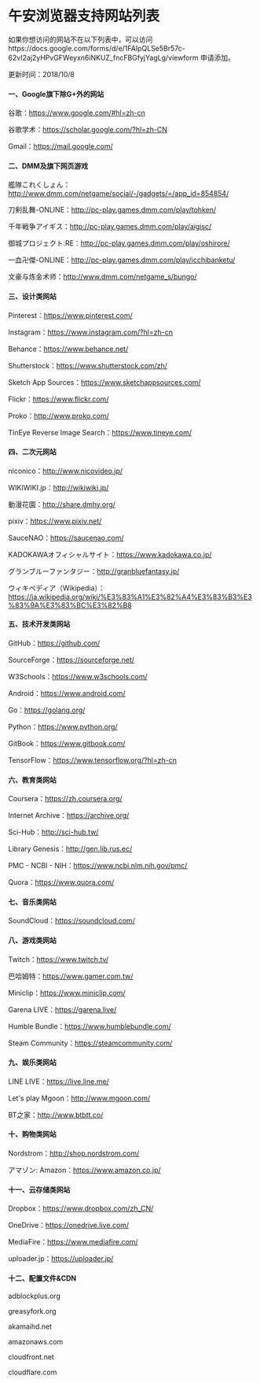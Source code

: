 # 午安浏览器支持网站列表

如果你想访问的网站不在以下列表中，可以访问https://docs.google.com/forms/d/e/1FAIpQLSe5Br57c-62vI2aj2yHPvGFWeyxn6iNKUZ_fncFBGfyjYagLg/viewform 申请添加。

更新时间：2018/10/8

#### 一、Google旗下除G+外的网站

谷歌：https://www.google.com/#hl=zh-cn

谷歌学术：https://scholar.google.com/?hl=zh-CN

Gmail：https://mail.google.com/

#### 二、DMM及旗下网页游戏

艦隊これくしょん：http://www.dmm.com/netgame/social/-/gadgets/=/app_id=854854/

刀剣乱舞-ONLINE：http://pc-play.games.dmm.com/play/tohken/

千年戦争アイギス：http://pc-play.games.dmm.com/play/aigisc/

御城プロジェクト:RE：http://pc-play.games.dmm.com/play/oshirore/

一血卍傑-ONLINE：http://pc-play.games.dmm.com/play/icchibanketu/

文豪与炼金术师：http://www.dmm.com/netgame_s/bungo/

#### 三、设计类网站

Pinterest：https://www.pinterest.com/ 

Instagram：https://www.instagram.com/?hl=zh-cn

Behance：https://www.behance.net/

Shutterstock：https://www.shutterstock.com/zh/

Sketch App Sources：https://www.sketchappsources.com/

Flickr：https://www.flickr.com/

Proko：http://www.proko.com/

TinEye Reverse Image Search：https://www.tineye.com/

#### 四、二次元网站

niconico：http://www.nicovideo.jp/

WIKIWIKI.jp：http://wikiwiki.jp/

動漫花園：http://share.dmhy.org/

pixiv：https://www.pixiv.net/

SauceNAO：https://saucenao.com/

KADOKAWAオフィシャルサイト：https://www.kadokawa.co.jp/

グランブルーファンタジー：http://granbluefantasy.jp/

ウィキペディア（Wikipedia）：https://ja.wikipedia.org/wiki/%E3%83%A1%E3%82%A4%E3%83%B3%E3%83%9A%E3%83%BC%E3%82%B8

#### 五、技术开发类网站

GitHub：https://github.com/

SourceForge：https://sourceforge.net/

W3Schools：https://www.w3schools.com/

Android：https://www.android.com/

Go：https://golang.org/

Python：https://www.python.org/

GitBook：https://www.gitbook.com/

TensorFlow：https://www.tensorflow.org/?hl=zh-cn

#### 六、教育类网站

Coursera：https://zh.coursera.org/

Internet Archive：https://archive.org/

Sci-Hub：http://sci-hub.tw/

Library Genesis：http://gen.lib.rus.ec/

PMC - NCBI - NIH：https://www.ncbi.nlm.nih.gov/pmc/

Quora：https://www.quora.com/

#### 七、音乐类网站

SoundCloud：https://soundcloud.com/

#### 八、游戏类网站

Twitch：https://www.twitch.tv/

巴哈姆特：https://www.gamer.com.tw/

Miniclip：https://www.miniclip.com/

Garena LIVE：https://garena.live/

Humble Bundle：https://www.humblebundle.com/

Steam Community：https://steamcommunity.com/

#### 九、娱乐类网站

LINE LIVE：https://live.line.me/

Let's play Mgoon：http://www.mgoon.com/

BT之家：http://www.btbtt.co/

#### 十、购物类网站

Nordstrom：http://shop.nordstrom.com/

アマゾン: Amazon：https://www.amazon.co.jp/

#### 十一、云存储类网站

Dropbox：https://www.dropbox.com/zh_CN/

OneDrive：https://onedrive.live.com/

MediaFire：https://www.mediafire.com/

uploader.jp：https://uploader.jp/

#### 十二、配置文件&CDN

adblockplus.org

greasyfork.org

akamaihd.net

amazonaws.com

cloudfront.net

cloudflare.com
